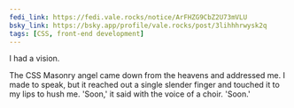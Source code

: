 ```yaml
---
fedi_link: https://fedi.vale.rocks/notice/ArFHZG9CbZ2U73mVLU
bsky_link: https://bsky.app/profile/vale.rocks/post/3lihhhrwysk2q
tags: [CSS, front-end development]
---
```


I had a vision.

The CSS Masonry angel came down from the heavens and addressed me. I made to speak, but it reached out a single slender finger and touched it to my lips to hush me. 'Soon,' it said with the voice of a choir. 'Soon.'
